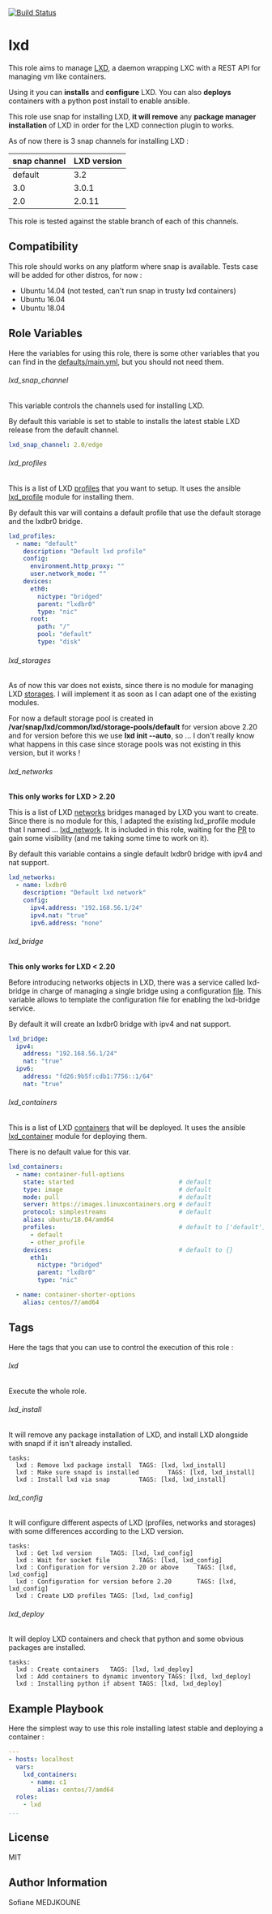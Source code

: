 [![Build Status](https://travis-ci.org/Nani-o/ansible-role-lxd.svg?branch=master)](https://travis-ci.org/Nani-o/ansible-role-lxd)

lxd
===

This role aims to manage [LXD](https://linuxcontainers.org/lxd/), a daemon wrapping LXC with a REST API for managing vm like containers.

Using it you can **installs** and **configure** LXD. You can also **deploys** containers with a python post install to enable ansible.

This role use snap for installing LXD, **it will remove** any **package manager installation** of LXD in order for the LXD connection plugin to works. 

As of now there is 3 snap channels for installing LXD : 

snap channel | LXD version |
------------ | ----------- |
default      | 3.2         |
3.0          | 3.0.1       |
2.0          | 2.0.11      |

This role is tested against the stable branch of each of this channels.

Compatibility
-------------

This role should works on any platform where snap is available. Tests case will be added for other distros, for now :

  - Ubuntu 14.04 (not tested, can't run snap in trusty lxd containers)
  - Ubuntu 16.04
  - Ubuntu 18.04

Role Variables
--------------

Here the variables for using this role, there is some other variables that you can find in the [defaults/main.yml](./defaults/main.yml), but you should not need them.

###### lxd_snap_channel

This variable controls the channels used for installing LXD.

By default this variable is set to stable to installs the latest stable LXD release from the default channel.

```YAML
lxd_snap_channel: 2.0/edge
```

###### lxd_profiles

This is a list of LXD [profiles](https://lxd.readthedocs.io/en/latest/profiles/) that you want to setup. It uses the ansible [lxd_profile](https://docs.ansible.com/ansible/devel/modules/lxd_profile_module.html) module for installing them.

By default this var will contains a default profile that use the default storage and the lxdbr0 bridge.

```YAML
lxd_profiles:
  - name: "default"
    description: "Default lxd profile"
    config:
      environment.http_proxy: ""
      user.network_mode: ""
    devices:
      eth0:
        nictype: "bridged"
        parent: "lxdbr0"
        type: "nic"
      root:
        path: "/"
        pool: "default"
        type: "disk"
```

###### lxd_storages

As of now this var does not exists, since there is no module for managing LXD [storages](https://lxd.readthedocs.io/en/latest/storage/). I will implement it as soon as I can adapt one of the existing modules.

For now a default storage pool is created in **/var/snap/lxd/common/lxd/storage-pools/default** for version above 2.20 and for version before this we use **lxd init --auto**, so ... I don't really know what happens in this case since storage pools was not existing in this version, but it works !

###### lxd_networks

**This only works for LXD > 2.20**

This is a list of LXD [networks](https://lxd.readthedocs.io/en/latest/networks/) bridges managed by LXD you want to create. Since there is no module for this, I adapted the existing lxd_profile module that I named ... [lxd_network](./library/lxd_network.py). It is included in this role, waiting for the [PR](https://github.com/ansible/ansible/pull/31428) to gain some visibility (and me taking some time to work on it).

By default this variable contains a single default lxdbr0 bridge with ipv4 and nat support.

```YAML
lxd_networks:
  - name: lxdbr0
    description: "Default lxd network"
    config:
      ipv4.address: "192.168.56.1/24"
      ipv4.nat: "true"
      ipv6.address: "none"
```

###### lxd_bridge

**This only works for LXD < 2.20**

Before introducing networks objects in LXD, there was a service called lxd-bridge in charge of managing a single bridge using a configuration [file](./templates/lxd-bridge.j2). This variable allows to template the configuration file for enabling the lxd-bridge service.

By default it will create an lxdbr0 bridge with ipv4 and nat support.

```YAML
lxd_bridge:
  ipv4:
    address: "192.168.56.1/24"
    nat: "true"
  ipv6:
    address: "fd26:9b5f:cdb1:7756::1/64"
    nat: "true"
```

###### lxd_containers

This is a list of LXD [containers](https://lxd.readthedocs.io/en/latest/containers/) that will be deployed. It uses the ansible [lxd_container](https://docs.ansible.com/ansible/devel/modules/lxd_container_module.html) module for deploying them.

There is no default value for this var.

```YAML
lxd_containers:
  - name: container-full-options
    state: started                             # default
    type: image                                # default
    mode: pull                                 # default
    server: https://images.linuxcontainers.org # default
    protocol: simplestreams                    # default
    alias: ubuntu/18.04/amd64
    profiles:                                  # default to ['default']
      - default
      - other_profile
    devices:                                   # default to {}
      eth1:
        nictype: "bridged"
        parent: "lxdbr0"
        type: "nic"

  - name: container-shorter-options
    alias: centos/7/amd64
```

Tags
----

Here the tags that you can use to control the execution of this role :

###### lxd

Execute the whole role.

###### lxd_install

It will remove any package installation of LXD, and install LXD alongside with snapd if it isn't already installed.

```
tasks:
  lxd : Remove lxd package install  TAGS: [lxd, lxd_install]
  lxd : Make sure snapd is installed        TAGS: [lxd, lxd_install]
  lxd : Install lxd via snap        TAGS: [lxd, lxd_install]
```

###### lxd_config

It will configure different aspects of LXD (profiles, networks and storages) with some differences according to the LXD version.

```
tasks:
  lxd : Get lxd version     TAGS: [lxd, lxd_config]
  lxd : Wait for socket file        TAGS: [lxd, lxd_config]
  lxd : Configuration for version 2.20 or above     TAGS: [lxd, lxd_config]
  lxd : Configuration for version before 2.20       TAGS: [lxd, lxd_config]
  lxd : Create LXD profiles TAGS: [lxd, lxd_config]
```

###### lxd_deploy

It will deploy LXD containers and check that python and some obvious packages are installed.

```
tasks:
  lxd : Create containers   TAGS: [lxd, lxd_deploy]
  lxd : Add containers to dynamic inventory TAGS: [lxd, lxd_deploy]
  lxd : Installing python if absent TAGS: [lxd, lxd_deploy]
```

Example Playbook
----------------

Here the simplest way to use this role installing latest stable and deploying a container :

```YAML
---
- hosts: localhost
  vars:
    lxd_containers:
      - name: c1
        alias: centos/7/amd64
  roles:
    - lxd
...
```

License
-------

MIT

Author Information
------------------

Sofiane MEDJKOUNE
